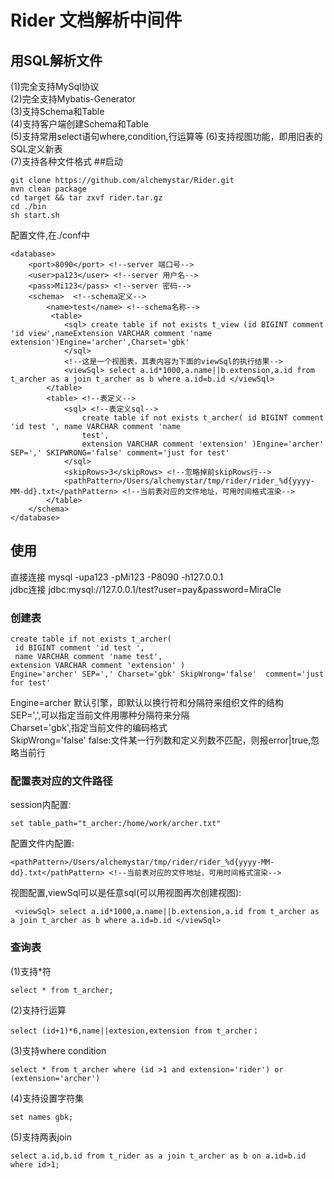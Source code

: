 # Rider 文档解析中间件
## 用SQL解析文件
(1)完全支持MySql协议  
(2)完全支持Mybatis-Generator  
(3)支持Schema和Table  
(4)支持客户端创建Schema和Table  
(5)支持常用select语句where,condition,行运算等 
(6)支持视图功能，即用旧表的SQL定义新表   
(7)支持各种文件格式
##启动
```
git clone https://github.com/alchemystar/Rider.git
mvn clean package
cd target && tar zxvf rider.tar.gz
cd ./bin
sh start.sh
```
配置文件,在./conf中

```
<database>
    <port>8090</port> <!--server 端口号-->
    <user>pa123</user> <!--server 用户名-->
    <pass>Mi123</pass> <!--server 密码-->
    <schema>  <!--schema定义-->
        <name>test</name> <!--schema名称-->
         <table>
            <sql> create table if not exists t_view (id BIGINT comment 'id view',nameExtension VARCHAR comment 'name extension')Engine='archer',Charset='gbk'
            </sql>
            <!--这是一个视图表，其表内容为下面的viewSql的执行结果-->
            <viewSql> select a.id*1000,a.name||b.extension,a.id from t_archer as a join t_archer as b where a.id=b.id </viewSql>
        </table>
        <table> <!--表定义-->
            <sql> <!--表定义sql-->
                create table if not exists t_archer( id BIGINT comment 'id test ', name VARCHAR comment 'name
                test',
                extension VARCHAR comment 'extension' )Engine='archer' SEP=',' SKIPWRONG='false' comment='just for test'
            </sql>
            <skipRows>3</skipRows> <!--忽略掉前skipRows行-->
            <pathPattern>/Users/alchemystar/tmp/rider/rider_%d{yyyy-MM-dd}.txt</pathPattern> <!--当前表对应的文件地址，可用时间格式渲染-->
        </table>
    </schema>
</database>
```
## 使用
直接连接 mysql -upa123 -pMi123 -P8090 -h127.0.0.1  
jdbc连接 jdbc:mysql://127.0.0.1/test?user=pay&password=MiraCle
### 创建表
```
create table if not exists t_archer( 
 id BIGINT comment 'id test ', 
 name VARCHAR comment 'name test',
extension VARCHAR comment 'extension' )
Engine='archer' SEP=',' Charset='gbk' SkipWrong='false'  comment='just for test'
```
Engine=archer 默认引擎，即默认以换行符和分隔符来组织文件的结构  
SEP=',',可以指定当前文件用哪种分隔符来分隔  
Charset='gbk',指定当前文件的编码格式   
SkipWrong='false' false:文件某一行列数和定义列数不匹配，则报error|true,忽略当前行   
### 配置表对应的文件路径
session内配置:  
```
set table_path="t_archer:/home/work/archer.txt" 
```  
配置文件内配置:   
```
<pathPattern>/Users/alchemystar/tmp/rider/rider_%d{yyyy-MM-dd}.txt</pathPattern> <!--当前表对应的文件地址，可用时间格式渲染-->
```
视图配置,viewSql可以是任意sql(可以用视图再次创建视图):
```
 <viewSql> select a.id*1000,a.name||b.extension,a.id from t_archer as a join t_archer as b where a.id=b.id </viewSql>
```
### 查询表
(1)支持\*符
```
select * from t_archer; 
```   
(2)支持行运算    
```
select (id+1)*6,name||extesion,extension from t_archer；
```
(3)支持where condition     
```
select * from t_archer where (id >1 and extension='rider') or (extension='archer')
```
(4)支持设置字符集
```
set names gbk;
```
(5)支持两表join
```
select a.id,b.id from t_rider as a join t_archer as b on a.id=b.id where id>1;
```




